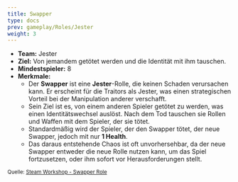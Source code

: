 ```yaml
---
title: Swapper
type: docs
prev: gameplay/Roles/Jester
weight: 3
---
```


- **Team:** Jester
- **Ziel:** Von jemandem getötet werden und die Identität mit ihm tauschen.
- **Mindestspieler:** 8
- **Merkmale:**
  - Der **Swapper** ist eine **Jester**-Rolle, die keinen Schaden verursachen kann. Er erscheint für die Traitors als Jester, was einen strategischen Vorteil bei der Manipulation anderer verschafft.
  - Sein Ziel ist es, von einem anderen Spieler getötet zu werden, was einen Identitätswechsel auslöst. Nach dem Tod tauschen sie Rollen und Waffen mit dem Spieler, der sie tötet.
  - Standardmäßig wird der Spieler, der den Swapper tötet, der neue Swapper, jedoch mit nur **1 Health**.
  - Das daraus entstehende Chaos ist oft unvorhersehbar, da der neue Swapper entweder die neue Rolle nutzen kann, um das Spiel fortzusetzen, oder ihm sofort vor Herausforderungen stellt.

<small>Quelle: [Steam Workshop - Swapper Role](https://steamcommunity.com/sharedfiles/filedetails/?id=2605759027)</small>
